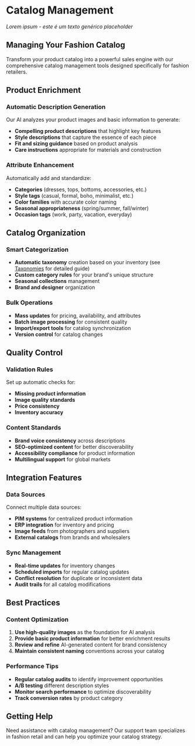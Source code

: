 # Catalog Management

*Lorem ipsum - este é um texto genérico placeholder*

## Managing Your Fashion Catalog

Transform your product catalog into a powerful sales engine with our comprehensive catalog management tools designed specifically for fashion retailers.

## Product Enrichment

### Automatic Description Generation
Our AI analyzes your product images and basic information to generate:
- **Compelling product descriptions** that highlight key features
- **Style descriptions** that capture the essence of each piece
- **Fit and sizing guidance** based on product analysis
- **Care instructions** appropriate for materials and construction

### Attribute Enhancement
Automatically add and standardize:
- **Categories** (dresses, tops, bottoms, accessories, etc.)
- **Style tags** (casual, formal, boho, minimalist, etc.)
- **Color families** with accurate color naming
- **Seasonal appropriateness** (spring/summer, fall/winter)
- **Occasion tags** (work, party, vacation, everyday)

## Catalog Organization

### Smart Categorization
- **Automatic taxonomy** creation based on your inventory (see [Taxonomies](/docs/taxonomies) for detailed guide)
- **Custom category rules** for your brand's unique structure
- **Seasonal collections** management
- **Brand and designer** organization

### Bulk Operations
- **Mass updates** for pricing, availability, and attributes
- **Batch image processing** for consistent quality
- **Import/export tools** for catalog synchronization
- **Version control** for catalog changes

## Quality Control

### Validation Rules
Set up automatic checks for:
- **Missing product information**
- **Image quality standards**
- **Price consistency**
- **Inventory accuracy**

### Content Standards
- **Brand voice consistency** across descriptions
- **SEO-optimized content** for better discoverability
- **Accessibility compliance** for product information
- **Multilingual support** for global markets

## Integration Features

### Data Sources
Connect multiple data sources:
- **PIM systems** for centralized product information
- **ERP integration** for inventory and pricing
- **Image feeds** from photographers and suppliers
- **External catalogs** from brands and wholesalers

### Sync Management
- **Real-time updates** for inventory changes
- **Scheduled imports** for regular catalog updates
- **Conflict resolution** for duplicate or inconsistent data
- **Audit trails** for all catalog modifications

## Best Practices

### Content Optimization
1. **Use high-quality images** as the foundation for AI analysis
2. **Provide basic product information** for better enrichment results
3. **Review and refine** AI-generated content for brand consistency
4. **Maintain consistent naming** conventions across your catalog

### Performance Tips
- **Regular catalog audits** to identify improvement opportunities
- **A/B testing** different description styles
- **Monitor search performance** to optimize discoverability
- **Track conversion rates** by product category

## Getting Help

Need assistance with catalog management? Our support team specializes in fashion retail and can help you optimize your catalog strategy.